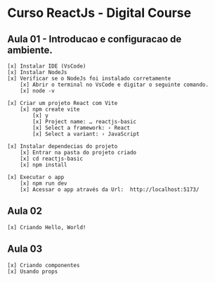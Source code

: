 # Curso ReactJs - Digital Course

## Aula 01 - Introducao e configuracao de ambiente.
    [x] Instalar IDE (VsCode)
    [x] Instalar NodeJs
    [x] Verificar se o NodeJs foi instalado corretamente
        [x] Abrir o terminal no VsCode e digitar o seguinte comando.
        [x] node -v

    [x] Criar um projeto React com Vite
        [x] npm create vite
            [x] y
            [x] Project name: … reactjs-basic
            [x] Select a framework: › React
            [x] Select a variant: › JavaScript

    [x] Instalar dependecias do projeto
        [x] Entrar na pasta do projeto criado
        [x] cd reactjs-basic
        [x] npm install

    [x] Executar o app
        [x] npm run dev
        [x] Acessar o app através da Url:  http://localhost:5173/

## Aula 02
    [x] Criando Hello, World!


## Aula 03
    [x] Criando componentes
    [x] Usando props
